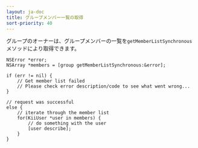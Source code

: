 ```yaml
---
layout: ja-doc
title: グループメンバー一覧の取得
sort-priority: 40
---
```

グループのオーナーは、グループメンバーの一覧を`getMemberListSynchronous`メソッドにより取得できます。

```objc
NSError *error;
NSArray *members = [group getMemberListSynchronous:&error];

if (err != nil) {
    // Get member list failed
    // Please check error description/code to see what went wrong...
}

// request was successful
else {
    // iterate through the member list
    for(KiiUser *user in members) {
        // do something with the user
        [user describe];
    }
}
```
